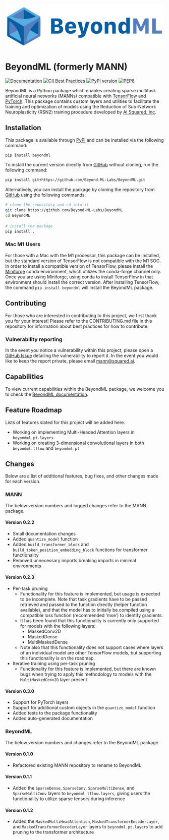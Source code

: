 ![](https://github.com/Beyond-ML-Labs/artwork/blob/main/horizontal/color/BeyondML_horizontal-color.png)

# BeyondML (formerly MANN)

[![Documentation](https://badgen.net/badge/icon/Documentation?icon=chrome&label)](https://beyond-ml-labs.github.io/BeyondML/beyondml.html)
[![CII Best Practices](https://bestpractices.coreinfrastructure.org/projects/6190/badge)](https://bestpractices.coreinfrastructure.org/projects/6190)
[![PyPI version](https://badge.fury.io/py/beyondml.svg)](https://badge.fury.io/py/beyondml)
[![PEP8](https://img.shields.io/badge/code%20style-pep8-orange.svg)](https://www.python.org/dev/peps/pep-0008/)

BeyondML is a Python package which enables creating sparse multitask artificial neural networks (MANNs) compatible with [TensorFlow](https://tensorflow.org) and [PyTorch](https://pytorch.org). This package contains custom layers and utilities to facilitate the training and optimization of models using the Reduction of Sub-Network Neuroplasticity (RSN2) training procedure developed by [AI Squared, Inc](https://squared.ai).

## Installation

This package is available through [PyPi](https://pypi.org) and can be installed via the following command:

```bash
pip install beyondml
```

To install the current version directly from [GitHub](https://github.com) without cloning, run the following command:

```bash
pip install git+https://github.com/Beyond-ML-Labs/BeyondML.git
```

Alternatively, you can install the package by cloning the repository from [GitHub](https://github.com) using the following commands:

```bash
# clone the repository and cd into it
git clone https://github.com/Beyond-ML-Labs/BeyondML
cd BeyondML

# install the package
pip install .
```

### Mac M1 Users

For those with a Mac with the M1 processor, this package can be installed, but the standard version of TensorFlow is not compatible with the M1 SOC. In order to install a compatible version of TensorFlow, please install the [Miniforge](https://github.com/conda-forge/miniforge) conda environment, which utilizes the conda-forge channel only. Once you are using Miniforge, using conda to install TensorFlow in that environment should install the correct version. After installing TensorFlow, the command `pip install beyondml` will install the BeyondML package.

## Contributing

For those who are interested in contributing to this project, we first thank you for your interest! Please refer to the CONTRIBUTING.md file in this repository for information about best practices for how to contribute.

### Vulnerability reporting

In the event you notice a vulnerability within this project, please open a [GitHub Issue](https://github.com/Beyond-ML-Labs/BeyondML/issues) detailing the vulnerability to report it. In the event you would like to keep the report private, please email <mann@squared.ai>.

## Capabilities

To view current capabilities within the BeyondML package, we welcome you to check the [BeyondML documentation](https://beyond-ml-labs.github.io/BeyondML/beyondml.html).

## Feature Roadmap
Lists of features slated for this project will be added here.

- Working on implementing Multi-Headed Attention layers in `beyondml.pt.layers`
- Working on creating 3-dimensional convolutional layers in both `beyondml.tflow` and `beyondml.pt`

## Changes

Below are a list of additional features, bug fixes, and other changes made for each version.

### MANN

The below version numbers and logged changes refer to the MANN package.

#### Version 0.2.2
- Small documentation changes
- Added `quantize_model` function
- Added `build_transformer_block` and `build_token_position_embedding_block` functions for transformer functionality
- Removed unnecessary imports breaking imports in minimal environments

#### Version 0.2.3
- Per-task pruning
  - Functionality for this feature is implemented, but usage is expected to be incomplete. Note that task gradients have to be passed retrieved and passed to the function directly (helper function available), and that the model has to initially be compiled using a compatible loss function (recommended 'mse') to identify gradients.
  - It has been found that this functionality is currently only supported for models with the following layers:
    - MaskedConv2D
    - MaskedDense
    - MultiMaskedDense
  - Note also that this functionality does not support cases where layers of an individual model are other TensorFlow models, but supporting this functionality is on the roadmap.
- Iterative training using per-task pruning
  - Functionality for this feature is implemented, but there are known bugs when trying to apply this methodology to models with the `MultiMaskedConv2D` layer present

#### Version 0.3.0
- Support for PyTorch layers
- Support for additional custom objects in the `quantize_model` function
- Added tests to the package functionality
- Added auto-generated documentation

### BeyondML

The below version numbers and changes refer to the BeyondML package

#### Version 0.1.0
- Refactored existing MANN repository to rename to BeyondML

#### Version 0.1.1
- Added the `SparseDense`, `SparseConv`, `SparseMultiDense`, and `SparseMultiConv` layers to 
  `beyondml.tflow.layers`, giving users the functionality to utilize sparse tensors during 
  inference

#### Version 0.1.2
- Added the `MaskedMultiHeadAttention`, `MaskedTransformerEncoderLayer`, and `MaskedTransformerDecoderLayer` layers to `beyondml.pt.layers` to add pruning to the transformer architecture
